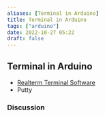 ```yaml
---
aliases: [Terminal in Arduino]
title: Terminal in Arduino
tags: ["arduino"]
date: 2022-10-27 05:22
draft: false
---
```


## Terminal in Arduino

- [Realterm Terminal Software](https://realterm.sourceforge.io/)
- Putty

### Discussion
